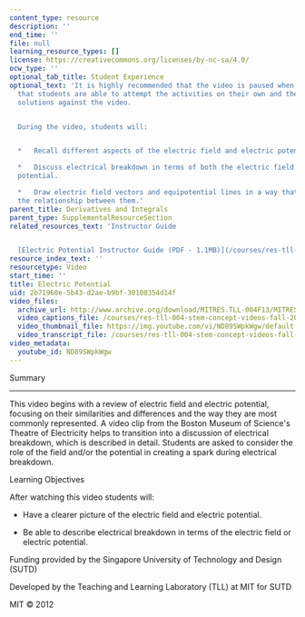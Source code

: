 ```yaml
---
content_type: resource
description: ''
end_time: ''
file: null
learning_resource_types: []
license: https://creativecommons.org/licenses/by-nc-sa/4.0/
ocw_type: ''
optional_tab_title: Student Experience
optional_text: 'It is highly recommended that the video is paused when prompted so
  that students are able to attempt the activities on their own and then check their
  solutions against the video.


  During the video, students will:


  *   Recall different aspects of the electric field and electric potential.

  *   Discuss electrical breakdown in terms of both the electric field and the electric
  potential.

  *   Draw electric field vectors and equipotential lines in a way that uses and reinforces
  the relationship between them.'
parent_title: Derivatives and Integrals
parent_type: SupplementalResourceSection
related_resources_text: 'Instructor Guide


  [Electric Potential Instructor Guide (PDF - 1.1MB)](/courses/res-tll-004-stem-concept-videos-fall-2013/resources/mitres_tll-004f13_eleguide)'
resource_index_text: ''
resourcetype: Video
start_time: ''
title: Electric Potential
uid: 2b71960e-5b43-d2ae-b9bf-30108354d14f
video_files:
  archive_url: http://www.archive.org/download/MITRES.TLL-004F13/MITRES_TLL-004F13_electric_potential_sutd_intro_300k.mp4
  video_captions_file: /courses/res-tll-004-stem-concept-videos-fall-2013/d04b46bcba7b553e87ab1ae2dbba98f8_ND89SWpkWgw.vtt
  video_thumbnail_file: https://img.youtube.com/vi/ND89SWpkWgw/default.jpg
  video_transcript_file: /courses/res-tll-004-stem-concept-videos-fall-2013/1e29a96c2b2c93209f14bbea70a1142c_ND89SWpkWgw.pdf
video_metadata:
  youtube_id: ND89SWpkWgw
---
```


Summary


-----------

This video begins with a review of electric field and electric potential, focusing on their similarities and differences and the way they are most commonly represented. A video clip from the Boston Museum of Science's Theatre of Electricity helps to transition into a discussion of electrical breakdown, which is described in detail. Students are asked to consider the role of the field and/or the potential in creating a spark during electrical breakdown.

Learning Objectives

After watching this video students will:

*   Have a clearer picture of the electric field and electric potential.
    
*   Be able to describe electrical breakdown in terms of the electric field or electric potential.
    

Funding provided by the Singapore University of Technology and Design (SUTD)

Developed by the Teaching and Learning Laboratory (TLL) at MIT for SUTD

MIT © 2012


